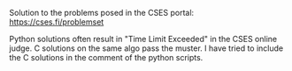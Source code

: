 Solution to the problems posed in the CSES portal: https://cses.fi/problemset

Python solutions often result in "Time Limit Exceeded" in the CSES online judge. C solutions on the same algo pass the muster. I have tried to include the C solutions in the comment of the python scripts. 
